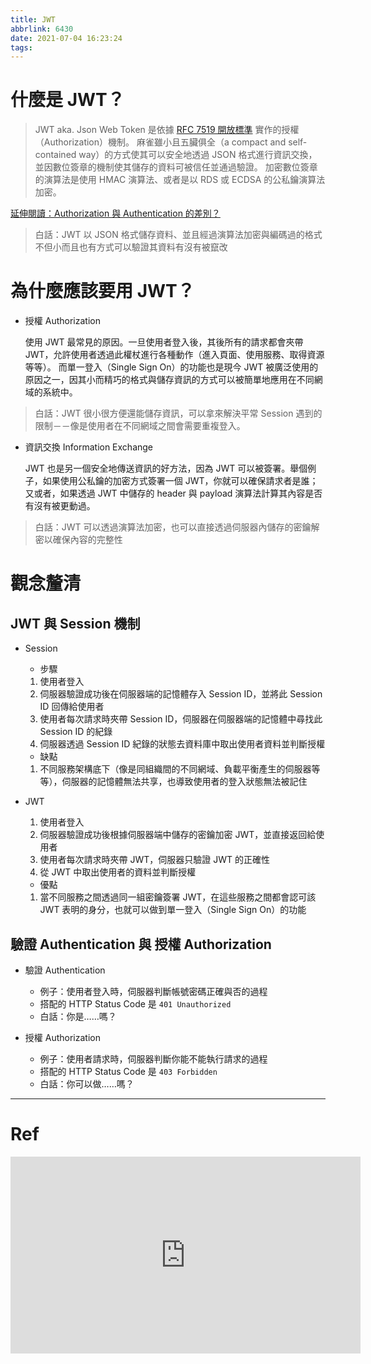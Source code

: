 ```yaml
---
title: JWT
abbrlink: 6430
date: 2021-07-04 16:23:24
tags:
---
```


# 什麼是 JWT？

> JWT aka. Json Web Token 是依據 [RFC 7519 開放標準](https://datatracker.ietf.org/doc/html/rfc7519) 實作的授權（Authorization）機制。
> 麻雀雖小且五臟俱全（a compact and self-contained way）的方式使其可以安全地透過 JSON 格式進行資訊交換，並因數位簽章的機制使其儲存的資料可被信任並通過驗證。
> 加密數位簽章的演算法是使用 HMAC 演算法、或者是以 RDS 或 ECDSA 的公私鑰演算法加密。

[延伸閱讀：Authorization 與 Authentication 的差別？](#)

> 白話：JWT 以 JSON 格式儲存資料、並且經過演算法加密與編碼過的格式不但小而且也有方式可以驗證其資料有沒有被竄改

# 為什麼應該要用 JWT？

- 授權 Authorization

    使用 JWT 最常見的原因。一旦使用者登入後，其後所有的請求都會夾帶 JWT，允許使用者透過此權杖進行各種動作（進入頁面、使用服務、取得資源等等）。
    而單一登入（Single Sign On）的功能也是現今 JWT 被廣泛使用的原因之一，因其小而精巧的格式與儲存資訊的方式可以被簡單地應用在不同網域的系統中。

> 白話：JWT 很小很方便還能儲存資訊，可以拿來解決平常 Session 遇到的限制－－像是使用者在不同網域之間會需要重複登入。

- 資訊交換 Information Exchange

    JWT 也是另一個安全地傳送資訊的好方法，因為 JWT 可以被簽署。舉個例子，如果使用公私鑰的加密方式簽署一個 JWT，你就可以確保請求者是誰；
    又或者，如果透過 JWT 中儲存的 header 與 payload 演算法計算其內容是否有沒有被更動過。

> 白話：JWT 可以透過演算法加密，也可以直接透過伺服器內儲存的密鑰解密以確保內容的完整性

# 觀念釐清

## JWT 與 Session 機制
- Session
    - 步驟
    1. 使用者登入
    2. 伺服器驗證成功後在伺服器端的記憶體存入 Session ID，並將此 Session ID 回傳給使用者
    3. 使用者每次請求時夾帶 Session ID，伺服器在伺服器端的記憶體中尋找此 Session ID 的紀錄
    4. 伺服器透過 Session ID 紀錄的狀態去資料庫中取出使用者資料並判斷授權

    - 缺點
    1. 不同服務架構底下（像是同組織間的不同網域、負載平衡產生的伺服器等等），伺服器的記憶體無法共享，也導致使用者的登入狀態無法被記住

- JWT
    1. 使用者登入
    2. 伺服器驗證成功後根據伺服器端中儲存的密鑰加密 JWT，並直接返回給使用者
    3. 使用者每次請求時夾帶 JWT，伺服器只驗證 JWT 的正確性
    4. 從 JWT 中取出使用者的資料並判斷授權

    - 優點
    1. 當不同服務之間透過同一組密鑰簽署 JWT，在這些服務之間都會認可該 JWT 表明的身分，也就可以做到單一登入（Single Sign On）的功能

## 驗證 Authentication 與 授權 Authorization
- 驗證 Authentication
    - 例子：使用者登入時，伺服器判斷帳號密碼正確與否的過程
    - 搭配的 HTTP Status Code 是 `401 Unauthorized`
    - 白話：你是……嗎？

- 授權 Authorization
    - 例子：使用者請求時，伺服器判斷你能不能執行請求的過程
    - 搭配的 HTTP Status Code 是 `403 Forbidden`
    - 白話：你可以做……嗎？

---

# Ref

<iframe width="560" height="315" src="https://www.youtube.com/embed/7Q17ubqLfaM" title="YouTube video player" frameborder="0" allow="accelerometer; autoplay; clipboard-write; encrypted-media; gyroscope; picture-in-picture" allowfullscreen></iframe>
